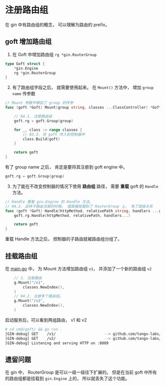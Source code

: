# 注册路由组

在 gin 中有路由组的概念， 可以理解为路由的 prefix。

## goft 增加路由组

1. 在 Goft 中增加路由组 `rg *gin.RouterGroup`

```go
type Goft struct {
	*gin.Engine
	rg *gin.RouterGroup
}
```

2. 有了路由组字段之后， 就需要使用起来。 在 `Mount()` 方法中， 增加 `group name` 传参数

```go
// Mount 参数中增加了 group 的传参
func (goft *Goft) Mount(group string, classes ...ClassController) *Goft {

	// 04.1. 注册路由组
	goft.rg = goft.Group(group)

	for _, class := range classes {
		// 03.3. 将 goft 传入到控制器中
		class.Build(goft)
	}

	return goft
}
```

有了 group name 之后， 肯定是要将其注册到 goft engine 中。  

```go
goft.rg = goft.Group(group)
```

3. 为了能在不改变控制器的情况下使用 **路由组** 路径， 需要 **重载** goft 的 `Handle` 方法。

```go
// Handle 重载 gin.Engine 的 Handle 方法。
// 04.2. 这样子路由注册的时候， 就直接挂载到了 RouterGroup 上， 有了层级关系
func (goft *Goft) Handle(httpMethod, relativePath string, handlers ...gin.HandlerFunc) {
	goft.rg.Handle(httpMethod, relativePath, handlers...)

    return goft
}
```

重载 Handle 方法之后， 控制器的子路由就被路由组分组了。


## 挂载路由组

在 [main.go](/cmd/goft/main.go) 中， 为 Mount 方法增加路由组 `v1`， 并添加了一个新的路由组 `v2`

```go
	// 2. 注册路由
	g.Mount("/v1",
		classes.NewIndex(),
	)
	// 04.2. 注册多个路由组。
	g.Mount("/v2",
		classes.NewIndex(),
	)
```

启动服务后，可以看到两组路由， v1 和 v2

```bash
# cd cmd/goft/ && go run .
[GIN-debug] GET    /v1/                      --> github.com/tangx-labs/gin-goft/classes.handlerIndex (3 handlers)
[GIN-debug] GET    /v2/                      --> github.com/tangx-labs/gin-goft/classes.handlerIndex (3 handlers)
[GIN-debug] Listening and serving HTTP on :8089
```

## 遗留问题

在 gin 中， RouterGroup 是可以一级一级往下扩展的。 但是在当前 goft 中所有的路由组都是挂载到 `gin.Engine` 上的， 所以就丢失了这个功能。
